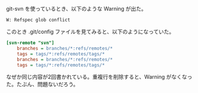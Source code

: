 <!--
title:   git-svn の妙な Warning
tags:    Git
id:      18e7408a3116544957f4
private: false
-->
git-svn を使っているとき、以下のような Warning が出た。

```
W: Refspec glob conflict
```

このとき .git/config ファイルを見てみると、以下のようになっていた。

```ini
[svn-remote "svn"]
	branches = branches/*:refs/remotes/*
	tags = tags/*:refs/remotes/tags/*
	branches = branches/*:refs/remotes/*
	tags = tags/*:refs/remotes/tags/*
```

なぜか同じ内容が2回書かれている。重複行を削除すると、Warning がなくなった。たぶん、問題ないだろう。